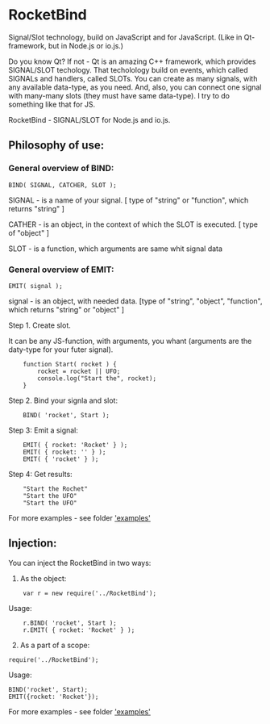 # RocketBind
Signal/Slot technology, build on JavaScript and for JavaScript. (Like in Qt-framework, but in Node.js or io.js.) 

Do you know Qt? If not - Qt is an amazing C++ framework, which provides SIGNAL/SLOT techology. 
That techolology build on events, which called SIGNALs and handlers, called SLOTs.
You can create as many signals, with any available data-type, as you need. 
And, also, you can connect one signal with many-many slots (they must have same data-type).
I try to do something like that for JS.

RocketBind - SIGNAL/SLOT for Node.js and io.js. 

## Philosophy of use:

### General overview of BIND:
```
BIND( SIGNAL, CATCHER, SLOT );
```
SIGNAL - is a name of your signal. [ type of "string" or "function", which returns "string" ]

CATHER - is an object, in the context of which the SLOT is executed. [ type of "object" ] 

SLOT - is a function, which arguments are same whit signal data

### General overview of EMIT: 

```
EMIT( signal );
```

signal - is an object, with needed data. [type of "string", "object", "function", which returns "string" or "object"  ]

Step 1. Create slot. 

It can be any JS-function, with arguments, you whant (arguments are the daty-type for your futer signal).
```
    function Start( rocket ) {
        rocket = rocket || UFO;
        console.log("Start the", rocket);
    }
```
Step 2. Bind your signla and slot:
```
    BIND( 'rocket', Start );
```
Step 3: Emit a signal:
```
    EMIT( { rocket: 'Rocket' } );
    EMIT( { rocket: '' } );
    EMIT( { 'rocket' } );
```
Step 4: Get results:
```
    "Start the Rochet"
    "Start the UFO"
    "Start the UFO"
```

For more examples - see folder ['examples'](/examples)

## Injection:

You can inject the RocketBind in two ways:

1. As the object:
```
    var r = new require('../RocketBind');
```
Usage:
```
    r.BIND( 'rocket', Start );
    r.EMIT( { rocket: 'Rocket' } );
```
2. As a part of a scope:
```
require('../RocketBind');
```
Usage:
```
BIND('rocket', Start);
EMIT({rocket: 'Rocket'});
```

For more examples - see folder ['examples'](/examples)
